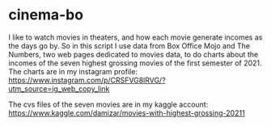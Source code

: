 # cinema-bo
I like to watch movies in theaters, and how each movie generate incomes as the days go by. So in this script I use data from Box Office Mojo and The Numbers, two web pages dedicated to movies data, to do charts about the incomes of the seven highest grossing movies of the first semester of 2021.
The charts are in my instagram profile: https://www.instagram.com/p/CRSFVG8lRVG/?utm_source=ig_web_copy_link

The cvs files of the seven movies are in my kaggle account: https://www.kaggle.com/damizar/movies-with-highest-grossing-20211

